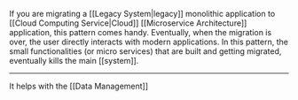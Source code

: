If you are migrating a [[Legacy System|legacy]] monolithic application to [[Cloud Computing Service|Cloud]] [[Microservice Architecture]] application, this pattern comes handy. Eventually, when the migration is over, the user directly interacts with modern applications. In this pattern, the small functionalities (or micro services) that are built and getting migrated, eventually kills the main [[system]].

---

It helps with the [[Data Management]]